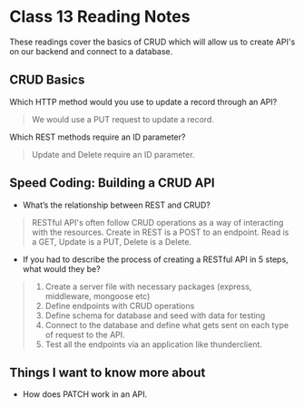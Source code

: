 # Class 13 Reading Notes

These readings cover the basics of CRUD which will allow us to create API's on our backend and connect to a database.

## CRUD Basics

Which HTTP method would you use to update a record through an API?

> We would use a PUT request to update a record.

Which REST methods require an ID parameter?

> Update and Delete require an ID parameter.

## Speed Coding: Building a CRUD API

- What’s the relationship between REST and CRUD?

> RESTful API's often follow CRUD operations as a way of interacting with the resources.  Create in REST is a POST to an endpoint.  Read is a GET, Update is a PUT, Delete is a Delete.

- If you had to describe the process of creating a RESTful API in 5 steps, what would they be?

> 1. Create a server file with necessary packages (express, middleware, mongoose etc)
> 2. Define endpoints with CRUD operations
> 3. Define schema for database and seed with data for testing
> 4. Connect to the database and define what gets sent on each type of request to the API.
> 5. Test all the endpoints via an application like thunderclient.

## Things I want to know more about

- How does PATCH work in an API.